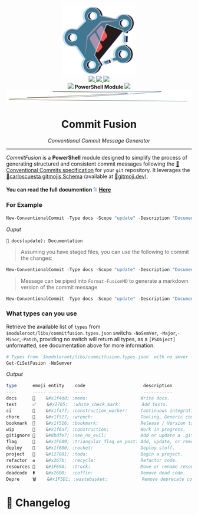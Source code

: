 <div align="center">
 <!--Logo-->
  <img width="200" src="https://github.com/sgkens/resources/raw/main/modules/CommitFusion/logo-v1-black.svg"/>
</div>

<div align="center">
  <!--Name+Version-->
  <!-- <a href="https://github.com/sgkens">
    <img src="https://img.shields.io/badge//-sgkens-orange?&stype=flat&logo=Personio&logoColor=blue">
  </a> -->
  <!--License-->
  <a href="https://github.com/sgkens/commitfusion/">
    <img src="https://img.shields.io/badge/MIT-License-blue?style=&logo=unlicense&color=%23004481">
  </a>
  <!--Code Coverage-->
  <a href="https://gitlab.snowlab.tk/powershell/ccommits/-/commits/main">
    <img src="https://gitlab.snowlab.tk/powershell/ccommits/badgesmain/coverage.svg">
  </a>
  <!--Release-->
  <a href="https://gitlab.snowlab.tk/powershell/ccommits/-/releases">
    <img src="https://gitlab.snowlab.tk/powershell/ccommits/-/badges/release.svg">
  </a>
  
</div>

<div style="font-weight:bold;" align="center" >
  <!--Module Build -->
  <img width="13" src="https://gitlab.snowlab.tk/sgkens/resources/-/raw/main/modules/logtastic/dist/Generic-powershell-24x23.png">
  PowerShell Module

  <!--Pipline-->
  <a href="https://gitlab.snowlab.tk/powershell/logtastic">
    <img src="https://img.shields.io/gitlab/pipeline-status/powershell%2Flogtastic?gitlab_url=https%3A%2F%2Fgitlab.snowlab.tk&branch=main&logo=gitlab&label=build">
  </a>

  <img src="https://raw.githubusercontent.com/sgkens/resources/main/modules/llline_v2-800x53.svg">
</div>

<div align="center"><h1><b>Commit Fusion</b></h1><em>Conventional Commit Message Generator</em></div>

---

*CommitFusion* is a **PowerShell** module designed to simplify the process of generating structured and consistent commit messages following the [🧷Conventional Commits specification](https://www.onventionalcommits.org/en/v1.0.0/) for your `git` repository. It leverages the [🧷carloscuesta gitmojis Schema](https://github.com/carloscuesta/gitmoji/blob/master/packages/gitmojis/src/gitmojis.json) (available at [🧷gitmoji.dev](https://gitmoji.dev)).

#### You can read the full documention <img width="12px" src="https://raw.githubusercontent.com/sgkens/resources/main/modules/readme-1.png"> [Here]() 

### For Example
```powershell
New-ConventionalCommit -Type docs -Scope "update" -Description "Documentation"
```
*Ouput*
```text
📝 docs(update): Documentation
```

> Assuming you have staged files, you can use the following to commit the changes:

```powershell
New-ConventionalCommit -Type docs -Scope "update" -Description "Documentation" | Set-Commit
```

> Message can be piped into `Format-FusionMD` to generate a markdown version of the commit message

```powershell
New-ConventionalCommit -Type docs -Scope "update" -Description "Documentation" | Format-FusionMD
```

### What types can you use 
Retrieve the available list of `types` from `$moduleroot/libs/commitfusion.types.json` switchs `-NoSemVer`, `-Major`,`-Minor`,`-Patch`, providing no switch will return all types, as a `[PSObject]` unformatted, see documentation above for more information.

```powershell
# Types from `$moduleroot/libs/commitfusion.types.json` with no smver
Get-CiSetFusion -NoSemver
```

*Output*
```powershell
type      emoji entity    code                      description                                            name                    semver cfa
----      ----- ------    ----                      -----------                                            ----                    ------ ---
docs      📝    &#x1f4dd; :memo:                    Write docs.                                            memo                           {@{action=}}
test      ✅    &#x2705;  :white_check_mark:        Add tests.                                             white_check_mark               {@{action=}}
ci        👷    &#x1f477; :construction_worker:     Continuous integration.                                construction_worker            {@{action=}}
chore     🔧    &#x1f527; :wrench:                  Tooling, Generic commit                                wrench                         {@{action=}}
bookmark  🔖    &#x1f516; :bookmark:                Release / Version tags.                                bookmark                       {@{action=}}
wip       🚧    &#x1f6a7; :construction:            Work in progress.                                      construction                   {@{action=}}
gitignore 🙈    &#8bdfe7; :see_no_evil:             Add or update a .gitignore file.                       see-no-evil                    {@{action=}}
flag      🚩    &#x1F6A9; :triangular_flag_on_post: Add, update, or remove feature flags.                  triangular-flag-on-post        {@{action=}}
deploy    🚀    &#x1f680; :rocket:                  Deploy stuff.                                          rocket                         {@{action=}}
project   🎉    &#127881; :tada:                    Begin a project.                                       tada                           {@{action=}}
refactor  ♻️    &#x267b;  :recycle:                 Refactor code.                                         recycle                        {@{action=}}
resources 🚚    &#1F69A;  :truck:                   Move or rename resources (e.g.: files, paths, routes). truck                          {@{action=}}
deadcode  ⚰️    &#x26B0;  :coffin:                  Remove dead code.                                      coffin                         {@{action=}}
Depre     🗑️    &#x1F5D1; :wastebasket:             Remove deprecate code.                                 wastebasket                    {@{action=}}}
```


# 📌 Changelog

 

